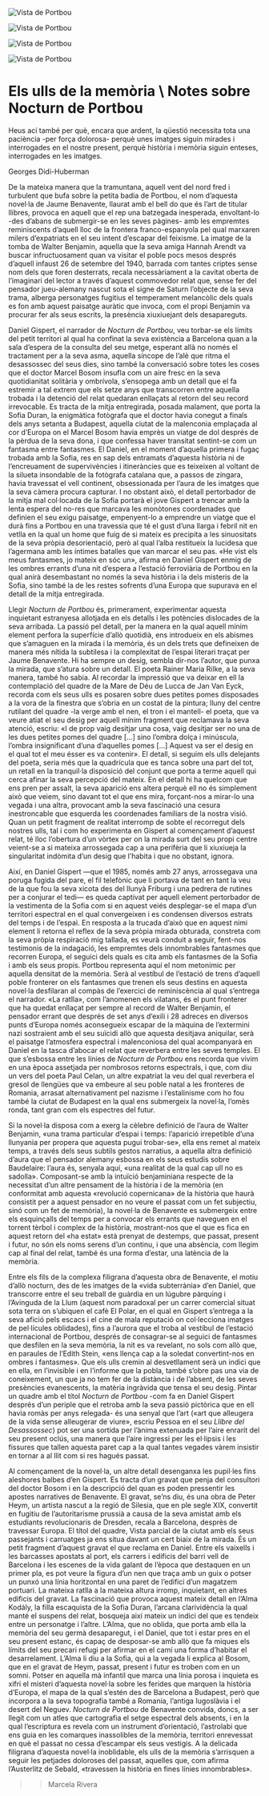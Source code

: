 ![Vista de Portbou](../Images/15_vista_de_port_bou_1.png)

![Vista de Portbou](../Images/16_vista_de_port_bou_2.png)

![Vista de Portbou](../Images/17_vista_de_port_bou_3.png)

![Vista de Portbou](../Images/18_vista_de_port_bou_4.png)

# Els ulls de la memòria \ Notes sobre Nocturn de Portbou

Heus ací també per què, encara que ardent, la qüestió necessita tota una
paciència -per força dolorosa- perquè unes imatges siguin mirades i
interrogades en el nostre present, perquè història i memòria siguin
enteses, interrogades en les imatges.

Georges Didi-Huberman

De la mateixa manera que la tramuntana, aquell vent del nord fred i
turbulent que bufa sobre la petita badia de Portbou, el nom d’aquesta
novel·la de Jaume Benavente, llaurat amb el bell do que és l’art de
titular llibres, provoca en aquell que el rep una batzegada inesperada,
envoltant-lo -des d’abans de submergir-se en les seves pàgines- amb les
empremtes reminiscents d’aquell lloc de la frontera franco-espanyola pel
qual marxaren milers d’expatriats en el seu intent d’escapar del
feixisme. La imatge de la tomba de Walter Benjamin, aquella que la seva
amiga Hannah Arendt va buscar infructuosament quan va visitar el poble
pocs mesos després d’aquell infaust 26 de setembre del 1940, barrada com
tantes criptes sense nom dels que foren desterrats, recala
necessàriament a la cavitat oberta de l’imaginari del lector a través
d’aquest commovedor relat que, sense fer del pensador jueu-alemany
nascut sota el signe de Saturn l’objecte de la seva trama, alberga
personatges fugitius el temperament melancòlic dels quals es fon amb
aquest paisatge auràtic que invoca, com el propi Benjamin va procurar
fer als seus escrits, la presència xiuxiuejant dels desapareguts.

Daniel Gispert, el narrador de *Nocturn de Portbou*, veu torbar-se els
límits del petit territori al qual ha confinat la seva existència a
Barcelona quan a la sala d’espera de la consulta del seu metge, esperant
allà no només el tractament per a la seva asma, aquella síncope de l’alè
que ritma el desassossec del seus dies, sino també la conversació sobre
totes les coses que el doctor Marcel Bosom insufla com un aire fresc en
la seva quotidianitat solitària y ombrívola, s’ensopega amb un detall
que el fa estremir a tal extrem que els setze anys que transcorren entre
aquella trobada i la detenció del relat quedaran enllaçats al retorn del
seu record irrevocable. Es tracta de la mitja entregirada, posada
malament, que porta la Sofia Duran, la enigmàtica fotògrafa que el
doctor havia conegut a finals dels anys setanta a Budapest, aquella
ciutat de la malenconia emplaçada al cor d’Europa on el Marcel Bosom
havia emprès un viatge de dol després de la pèrdua de la seva dona, i
que confessa haver transitat sentint-se com un fantasma entre fantasmes.
El Daniel, en el moment d’aquella primera i fugaç trobada amb la Sofia,
res en sap dels entramats d’aquesta història ni de l’encreuament de
supervivències i itineràncies que es teixeixen al voltant de la silueta
insondable de la fotògrafa catalana que, a passos de zíngara, havia
travessat el vell continent, obsessionada per l’aura de les imatges que
la seva càmera procura capturar. I no obstant això, el detall
pertorbador de la mitja mal col·locada de la Sofia portarà el jove
Gispert a trencar amb la lenta espera del no-res que marcava les
monòtones coordenades que definien el seu exigu paisatge, empenyent-lo a
emprendre un viatge que el durà fins a Portbou en una travessia que té
el gust d’una llarga i febril nit en vetlla en la qual un home que fuig
de si mateix es precipita a les sinuositats de la seva pròpia
desorientació, però al qual l’alba restitueix la lucidesa que l’agermana
amb les íntimes batalles que van marcar el seu pas. «He vist els meus
fantasmes, jo mateix en sóc un», afirma en Daniel Gispert enmig de les
ombres errants d’una nit d’espera a l’estació ferroviària de Portbou en
la qual anirà desembastant no només la seva història i la dels misteris
de la Sofia, sino també la de les restes sofrents d’una Europa que
supurava en el detall de la mitja entregirada.

Llegir *Nocturn de Portbou* és, primerament, experimentar aquesta
inquietant estranyesa allotjada en els detalls i les potències
dislocades de la seva arribada. La passió pel detall, per la manera en
la qual aquell mínim element perfora la superfície d’allò quotidià, ens
introdueix en els abismes que s’amaguen en la mirada i la memòria, és un
dels trets que defineixen de manera més nítida la subtilesa i la
complexitat de l’espai literari traçat per Jaume Benavente. Hi ha sempre
un desig, sembla dir-nos l’autor, que punxa la mirada, que s’atura sobre
un detall. El poeta Rainer Maria Rilke, a la seva manera, també ho
sabia. Al recordar la impressió que va deixar en ell la contemplació del
quadre de la Mare de Déu de Lucca de Jan Van Eyck, recorda com els seus
ulls es posaren sobre dues petites pomes disposades a la vora de la
finestra que s’obria en un costat de la pintura; lluny del centre
rutilant del quadre -la verge amb el nen, el tron i el mantell- el
poeta, que va veure atiat el seu desig per aquell mínim fragment que
reclamava la seva atenció, escriu: «I de prop vaig desitjar una cosa,
vaig desitjar ser no una de les dues petites pomes del quadre \[...\]
sino l’ombra dolça i minúscula, l’ombra insignificant d’una d’aquelles
pomes \[…\] Aquest va ser el desig en el qual tot el meu ésser es va
contenir». El detall, si seguim els ulls delejants del poeta, seria
més que la quadrícula que es tanca sobre una part del tot, un retall en
la tranquil·la disposició del conjunt que porta a terme aquell qui cerca
afinar la seva percepció del mateix. En el detall hi ha quelcom que ens
pren per assalt, la seva aparició ens altera perquè ell no és simplement
això que veiem, sino davant tot el que ens mira, forçant-nos a mirar-lo
una vegada i una altra, provocant amb la seva fascinació una cesura
inestroncable que esquerda les coordenades familiars de la nostra visió.
Quan un petit fragment de realitat interromp de sobte el recorregut dels
nostres ulls, tal i com ho experimenta en Gispert al començament
d’aquest relat, té lloc l’obertura d’un vòrtex per on la mirada surt del
seu propi centre veient-se a si mateixa arrossegada cap a una perifèria
que li xiuxiueja la singularitat indòmita d’un desig que l’habita i que
no obstant, ignora.

Així, en Daniel Gispert —que el 1985, només amb 27 anys, arrossegava una
poruga fugida del pare, el fil telefònic que li portava de tant en tant
la veu de la que fou la seva xicota des del llunyà Friburg i una pedrera
de rutines per a conjurar el tedi— es queda captivat per aquell element
pertorbador de la vestimenta de la Sofia com si en aquest veiés
desplegar-se el mapa d’un territori espectral en el qual convergeixen i
es condensen diversos estrats del temps i de l’espai. En resposta a la
trucada d’això que en aquest nimi element li retorna el reflex de la
seva pròpia mirada obturada, constreta com la seva pròpia respiració mig
tallada, es veurà conduit a seguir, fent-nos testimonis de la indagació,
les empremtes dels innombrables fantasmes que recorren Europa, el
seguici dels quals es cita amb els fantasmes de la Sofia i amb els seus
propis. Portbou representa aquí el nom metonímic per aquella densitat de
la memòria. Serà al vestíbul de l’estació de trens d’aquell poble
fronterer on els fantasmes que trenen els seus destins en aquesta
novel·la desfilaran al compàs de l’exercici de reminiscència al qual
s’entrega el narrador. «La ratlla», com l’anomenen els vilatans, és
el punt fronterer que ha quedat enllaçat per sempre al record de Walter
Benjamin, el pensador errant que després de set anys d’exili i 28
adreces en diversos punts d’Europa només aconsegueix escapar de la
màquina de l’extermini nazi sostraient amb el seu suïcidi allò que
aquesta desitjava aniquilar, serà el paisatge l’atmosfera espectral i
malenconiosa del qual acompanyarà en Daniel en la tasca d’abocar el
relat que reverbera entre les seves temples. El que s’esbossa entre les
línies de *Nocturn de Portbou* ens recorda que vivim en una època
assetjada per nombrosos retorns espectrals, i que, com diu un vers del
poeta Paul Celan, un altre expatriat la veu del qual reverbera el gresol
de llengües que va embeure al seu poble natal a les fronteres de
Romania, arrasat alternativament pel nazisme i l’estalinisme com ho fou
també la ciutat de Budapest en la qual ens submergeix la novel·la,
l’omès ronda, tant gran com els espectres del futur.

Si la novel·la disposa com a exerg la cèlebre definició de l’aura de
Walter Benjamin, «una trama particular d’espai i temps: l’aparició
irrepetible d’una llunyania per propera que aquesta pugui trobar-se»,
ella ens remet al mateix temps, a través dels seus subtils gestos
narratius, a aquella altra definició d’aura que el pensador alemany
esbossa en els seus estudis sobre Baudelaire: l’aura és, senyala aquí,
«una realitat de la qual cap ull no es sadolla». Composant-se amb la
intuïció benjaminiana respecte de la necessitat d’un altre pensament de
la història i de la memòria (en conformitat amb aquesta «revolució
copernicana» de la història que haurà consistit per a aquest pensador
en no veure el passat com un fet subjectiu, sinó com un fet de memòria),
la novel·la de Benavente es submergeix entre els esquinçalls del temps
per a convocar els errants que naveguen en el torrent tèrbol i complex
de la història, mostrant-nos que el que es fica en aquest retorn del
«ha estat» està prenyat de destemps, que passat, present i futur, no
són els noms serens d’un continu, i que una absència, com llegim cap al
final del relat, també és una forma d’estar, una latència de la memòria.

Entre els fils de la complexa filigrana d’aquesta obra de Benavente, el
motiu d’allò nocturn, des de les imatges de la «vida subterrània»
d’en Daniel, que transcorre entre el seu treball de guàrdia en un
lúgubre pàrquing i l’Avinguda de la Llum (aquest nom paradoxal per un
carrer comercial situat sota terra on s’ubiquen el cafè El Polar, en el
qual en Gispert s’entrega a la seva afició pels escacs i el cine de mala
reputació on col·lecciona imatges de pel·lícules oblidades), fins a
l’aurora que el troba al vestíbul de l’estació internacional de Portbou,
després de consagrar-se al seguici de fantasmes que desfilen en la seva
memòria, la nit es va revelant, no sols com allò que, en paraules de
l’Edith Stein, «ens llença cap a la soledat convertint-nos en ombres i
fantasmes». Que els ulls cremin al desvetllament serà un indici que en
ella, en l’invisible i en l’informe que la pobla, també s’obre pas una
via de coneixement, un que ja no tem fer de la distància i de l’absent,
de les seves presències evanescents, la matèria ingràvida que tensa el
seu desig. Pintar un quadre amb el títol *Nocturn de Portbou* -com fa en
Daniel Gispert després d’un periple que el retroba amb la seva passió
pictòrica que en ell havia romàs per anys relegada- és una senyal que
l’art («art que alleugera de la vida sense alleugerar de viure»,
escriu Pessoa en el seu *Llibre del Desassossec*) pot ser una sortida
per l’ànima extenuada per l’aire enrarit del seu present oclús, una
manera que l’aire ingressi per les el·lipsis i les fissures que tallen
aquesta paret cap a la qual tantes vegades vàrem insistir en tornar a al
llit com si res hagués passat.

Al començament de la novel·la, un altre detall desenganxa les pupil·les
fins aleshores balbes d’en Gispert. Es tracta d’un gravat que penja del
consultori del doctor Bosom i en la descripció del quan es poden
pressentir les apostes narratives de Benavente. El gravat, se’ns diu, és
una obra de Peter Heym, un artista nascut a la regió de Silesia, que en
ple segle XIX, convertit en fugitiu de l’autoritarisme prussià a causa
de la seva amistat amb els estudiants revolucionaris de Dresden, recala
a Barcelona, desprès de travessar Europa. El títol del quadre, Vista
parcial de la ciutat amb els seus passejants i carruatges ja ens situa
davant un cert biaix de la mirada. És un petit fragment d’aquest gravat
el que reclama en Daniel. Entre els vaixells i les barcasses apostats al
port, els carrers i edificis del barri vell de Barcelona i les escenes
de la vida galant de l’època que destaquen en un primer pla, es pot
veure la figura d’un nen que traça amb un guix o potser un punxó una
línia horitzontal en una paret de l’edifici d’un magatzem portuari. La
mateixa ratlla a la mateixa altura irromp, inquietant, en altres
edificis del gravat. La fascinació que provoca aquest mateix detall en
l’Alma Kodály, la filla escaquista de la Sofia Duran, l’arcana
clarividència la qual manté el suspens del relat, bosqueja així mateix
un indici del que es tendeix entre un personatge i l’altre. L’Alma, que
no oblida, que porta amb ella la memòria del seu germà desaparegut, i el
Daniel, que tot i estar pres en el seu present estanc, és capaç de
desposar-se amb allò que fa miques els límits del seu precari refugi per
afirmar en el camí una forma d’habitar el desarrelament. L’Alma li diu a
la Sofia, qui a la vegada li explica al Bosom, que en el gravat de Heym,
passat, present i futur es troben com en un somni. Potser en aquella mà
infantil que marca una línia porosa i inquieta es xifri el misteri
d’aquesta novel·la sobre les ferides que marquen la història d’Europa,
el mapa de la qual s’estén des de Barcelona a Budapest, però que
incorpora a la seva topografia també a Romania, l’antiga Iugoslàvia i el
desert del Neguev. *Nocturn de Portbou* de Benavente convida, doncs, a
ser llegit com un atles que cartografia el setge espectral dels absents,
i en la qual l’escriptura es revela com un instrument d’orientació,
l’astrolabi que ens guia en les comarques inassolibles de la memòria,
territori enrevessat en què el passat no cessa d’escampar els seus
vestigis. A la delicada filigrana d’aquesta novel·la inoblidable, els
ulls de la memòria s’arrisquen a seguir les petjades doloroses del
passat, aquelles que, com afirma l’Austerlitz de Sebald, «travessen la
història en fines línies innombrables».

>>Marcela Rivera
